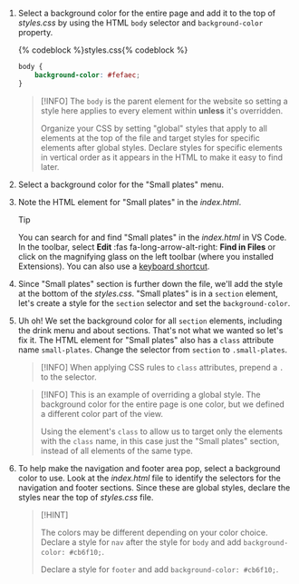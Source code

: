 1. Select a background color for the entire page and add it to the top of _styles.css_ by using the HTML `body` selector and `background-color` property. 

   {% codeblock %}styles.css{% codeblock %}
    ```css
    body {
        background-color: #fefaec;
    }
    ```
    
    >[!INFO]
    >The `body` is the parent element for the website so setting a style here applies to every element within **unless** it's overridden. 
    >
    >Organize your CSS by setting "global" styles that apply to all elements at the top of the file and target styles for specific elements after global styles. Declare styles for specific elements in vertical order as it appears in the HTML to make it easy to find later.

1. Select a background color for the "Small plates" menu. 

1. Note the HTML element for "Small plates" in the _index.html_. 

   >[!TIP]
   >You can search for and find "Small plates" in the _index.html_ in VS Code. In the toolbar, select **Edit** :fas fa-long-arrow-alt-right: **Find in Files** or click on the magnifying glass on the left toolbar (where you installed Extensions). You can also use a [keyboard shortcut](/css/references/).

1. Since "Small plates" section is further down the file, we'll add the style at the bottom of the _styles.css_. "Small plates" is in a `section` element, let's create a style for the `section` selector and set the `background-color`.

1. Uh oh! We set the background color for all `section` elements, including the drink menu and about sections. That's not what we wanted so let's fix it. The HTML element for "Small plates" also has a `class` attribute name `small-plates`. Change the selector from `section` to `.small-plates`.

   >[!INFO]
   >When applying CSS rules to `class` attributes, prepend a `.` to the selector.

   >[!INFO]
   >This is an example of overriding a global style. The background color for the entire page is one color, but we defined a different color part of the view.  
   >
   >Using the element's `class` to allow us to target only the elements with the `class` name, in this case just the "Small plates" section, instead of all elements of the same type.

1. To help make the navigation and footer area pop, select a background color to use. Look at the _index.html_ file to identify the selectors for the navigation and footer sections. Since these are global styles, declare the styles near the top of _styles.css_ file.

   >[!HINT]
   >
   >The colors may be different depending on your color choice.
   >Declare a style for `nav` after the style for `body` and add `background-color: #cb6f10;`. 
   >
   >Declare a style for `footer` and add `background-color: #cb6f10;`. 
